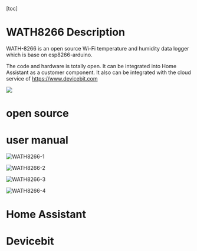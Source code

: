 [toc]

# WATH8266 Description

WATH-8266 is an open source Wi-Fi  temperature and humidity data logger which is base on esp8266-arduino. 

The code and hardware is totally open.
It can be integrated into Home Assistant as a customer component.
It also can be integrated with the cloud service of  https://www.devicebit.com

![](https://leweidoc.oss-cn-hangzhou.aliyuncs.com/lewei50/img/eMonitor-20181103-L1.jpg)



# open source





# user manual

![WATH8266-1](https://leweidoc.oss-cn-hangzhou.aliyuncs.com/lewei50/img/iammeter/tmpliu/tmpWATH8266-1.jpg)

![WATH8266-2](https://leweidoc.oss-cn-hangzhou.aliyuncs.com/lewei50/img/iammeter/tmpliu/tmpWATH8266-2.jpg)

![WATH8266-3](https://leweidoc.oss-cn-hangzhou.aliyuncs.com/lewei50/img/iammeter/tmpliu/tmpWATH8266-3.jpg)

![WATH8266-4](https://leweidoc.oss-cn-hangzhou.aliyuncs.com/lewei50/img/iammeter/tmpliu/tmpWATH8266-4.jpg)



# Home Assistant



# Devicebit

 